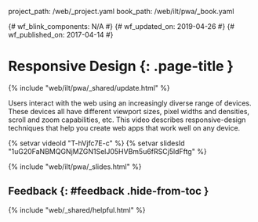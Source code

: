 project_path: /web/_project.yaml
book_path: /web/ilt/pwa/_book.yaml

{# wf_blink_components: N/A #}
{# wf_updated_on: 2019-04-26 #}
{# wf_published_on: 2017-04-14 #}

# Responsive Design {: .page-title }
{% include "web/ilt/pwa/_shared/update.html" %}

Users interact with the web using an increasingly diverse range of devices.
These devices all have different viewport sizes, pixel widths and densities,
scroll and zoom capabilities, etc. This video describes responsive-design
techniques that help you create web apps that work well on any device.

{% setvar videoId "T-hVjfc7E-c" %}
{% setvar slidesId "1uG20FaNBMQGNjMZGN1SelJ05HVBm5u6fRSCj5ldFftg" %}

{% include "web/ilt/pwa/_slides.html" %}

## Feedback {: #feedback .hide-from-toc }

{% include "web/_shared/helpful.html" %}
